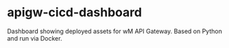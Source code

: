 # apigw-cicd-dashboard
Dashboard showing deployed assets for wM API Gateway. Based on Python and run via Docker.
